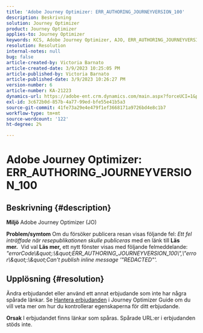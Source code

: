 ```yaml
---
title: 'Adobe Journey Optimizer: ERR_AUTHORING_JOURNEYVERSION_100'
description: Beskrivning
solution: Journey Optimizer
product: Journey Optimizer
applies-to: Journey Optimizer
keywords: KCS, Adobe Journey Optimizer, AJO, ERR_AUTHORING_JOURNEYVERSION_100, publicera resan
resolution: Resolution
internal-notes: null
bug: false
article-created-by: Victoria Barnato
article-created-date: 3/9/2023 10:25:05 PM
article-published-by: Victoria Barnato
article-published-date: 3/9/2023 10:26:27 PM
version-number: 6
article-number: KA-21223
dynamics-url: https://adobe-ent.crm.dynamics.com/main.aspx?forceUCI=1&pagetype=entityrecord&etn=knowledgearticle&id=4597683b-c9be-ed11-83ff-6045bd006d92
exl-id: 3c672b0d-857b-4a77-99ed-bfe55e41b5a3
source-git-commit: 41fe73a29e4e479f1ef3668171a9726bd4e8c1b7
workflow-type: tm+mt
source-wordcount: '122'
ht-degree: 2%

---
```


# Adobe Journey Optimizer: ERR_AUTHORING_JOURNEYVERSION_100

## Beskrivning {#description}

<b>Miljö</b>
Adobe Journey Optimizer (JO)


<b>Problem/symtom</b>
Om du försöker publicera resan visas följande fel: *Ett fel inträffade när resepublikationen skulle publiceras* med en länk till <b>Läs mer.</b>  Vid val <b>Läs mer,</b> ett nytt fönster visas med följande felmeddelande:
*&quot;errorCode\\\&quot;:\\\&quot;ERR_AUTHORING_JOURNEYVERSION_100\\&quot;,\\&quot;error\\\&quot;:\\\&quot;Can&#39;t publish inline message &#39;&quot;REDACTED&quot;&#39;.*

## Upplösning {#resolution}


Ändra erbjudandet eller använd ett annat erbjudande som inte har några spårade länkar. Se [Hantera erbjudanden](https://experienceleague.adobe.com/docs/journey-optimizer/using/offer-decisioning/managing-offers-in-the-offer-library/configure-offers/creating-personalized-offers.html?lang=en#offer-list) i Journey Optimizer Guide om du vill veta mer om hur du kontrollerar egenskaperna för ditt erbjudande.


<b>Orsak</b>
I erbjudandet finns länkar som spåras. Spårade URL:er i erbjudanden stöds inte.
